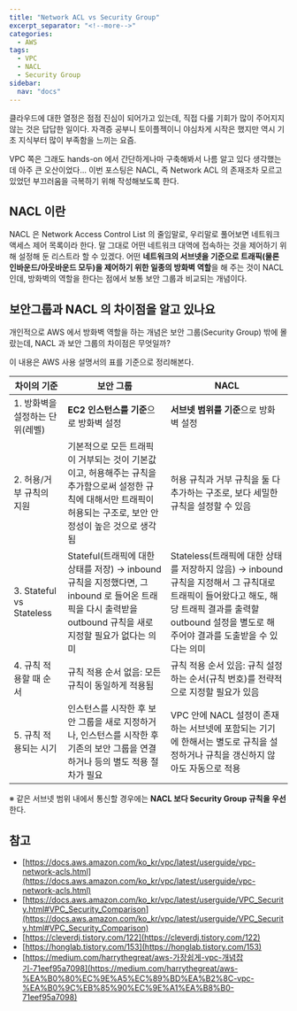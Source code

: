```yaml
---
title: "Network ACL vs Security Group"
excerpt_separator: "<!--more-->"
categories:
  - AWS
tags:
  - VPC
  - NACL
  - Security Group
sidebar:
  nav: "docs"
---
```

클라우드에 대한 열정은 점점 진심이 되어가고 있는데, 직접 다룰 기회가 많이 주어지지 않는 것은 답답한 일이다. 자격증 공부니 토이플젝이니 야심차게 시작은 했지만 역시 기초 지식부터 많이 부족함을 느끼는 요즘.

VPC 쪽은 그래도 hands-on 에서 간단하게나마 구축해봐서 나름 알고 있다 생각했는데 아주 큰 오산이었다... 이번 포스팅은 NACL, 즉 Network ACL 의 존재조차 모르고 있었던 부끄러움을 극복하기 위해 작성해보도록 한다.

## NACL 이란

NACL 은 Network Access Control List 의 줄임말로, 우리말로 풀어보면 네트워크 액세스 제어 목록이라 한다. 말 그대로 어떤 네트워크 대역에 접속하는 것을 제어하기 위해 설정해 둔 리스트라 할 수 있겠다.
어떤 **네트워크의 서브넷을 기준으로 트래픽(물론 인바운드/아웃바운드 모두)을 제어하기 위한 일종의 방화벽 역할**을 해 주는 것이 NACL 인데, 방화벽의 역할을 한다는 점에서 보통 보안 그룹과 비교되는 개념이다.

## 보안그룹과 NACL 의 차이점을 알고 있나요

개인적으로 AWS 에서 방화벽 역할을 하는 개념은 보안 그룹(Security Group) 밖에 몰랐는데, NACL 과 보안 그룹의 차이점은 무엇일까?

이 내용은 AWS 사용 설명서의 표를 기준으로 정리해본다.

| 차이의 기준 | 보안 그룹 | NACL |
| --- | --- | --- |
| 1. 방화벽을 설정하는 단위(레벨) | **EC2 인스턴스를 기준**으로 방화벽 설정 | **서브넷 범위를 기준**으로 방화벽 설정 |
| 2. 허용/거부 규칙의 지원 | 기본적으로 모든 트래픽이 거부되는 것이 기본값이고, 허용해주는 규칙을 추가함으로써 설정한 규칙에 대해서만 트래픽이 허용되는 구조로, 보안 안정성이 높은 것으로 생각됨 | 허용 규칙과 거부 규칙을 둘 다 추가하는 구조로, 보다 세밀한 규칙을 설정할 수 있음 |
| 3. Stateful vs Stateless | Stateful(트래픽에 대한 상태를 저장) → inbound 규칙을 지정했다면, 그 inbound 로 들어온 트래픽을 다시 출력받을 outbound 규칙을 새로 지정할 필요가 없다는 의미 | Stateless(트래픽에 대한 상태를 저장하지 않음) → inbound 규칙을 지정해서 그 규칙대로 트래픽이 들어왔다고 해도, 해당 트래픽 결과를 출력할 outbound 설정을 별도로 해 주어야 결과를 도출받을 수 있다는 의미 |
| 4. 규칙 적용할 때 순서 | 규칙 적용 순서 없음: 모든 규칙이 동일하게 적용됨 | 규칙 적용 순서 있음: 규칙 설정하는 순서(규칙 번호)를 전략적으로 지정할 필요가 있음 |
| 5. 규칙 적용되는 시기 | 인스턴스를 시작한 후 보안 그룹을 새로 지정하거나, 인스턴스를 시작한 후 기존의 보안 그룹을 연결하거나 등의 별도 적용 절차가 필요 | VPC 안에 NACL 설정이 존재하는 서브넷에 포함되는 기기에 한해서는 별도로 규칙을 설정하거나 규칙을 갱신하지 않아도 자동으로 적용 |

※ 같은 서브넷 범위 내에서 통신할 경우에는 **NACL 보다 Security Group 규칙을 우선**한다.

## 참고

- [https://docs.aws.amazon.com/ko_kr/vpc/latest/userguide/vpc-network-acls.html](https://docs.aws.amazon.com/ko_kr/vpc/latest/userguide/vpc-network-acls.html)
- [https://docs.aws.amazon.com/ko_kr/vpc/latest/userguide/VPC_Security.html#VPC_Security_Comparison](https://docs.aws.amazon.com/ko_kr/vpc/latest/userguide/VPC_Security.html#VPC_Security_Comparison)
- [https://cleverdj.tistory.com/122](https://cleverdj.tistory.com/122)
- [https://honglab.tistory.com/153](https://honglab.tistory.com/153)
- [https://medium.com/harrythegreat/aws-가장쉽게-vpc-개념잡기-71eef95a7098](https://medium.com/harrythegreat/aws-%EA%B0%80%EC%9E%A5%EC%89%BD%EA%B2%8C-vpc-%EA%B0%9C%EB%85%90%EC%9E%A1%EA%B8%B0-71eef95a7098)
